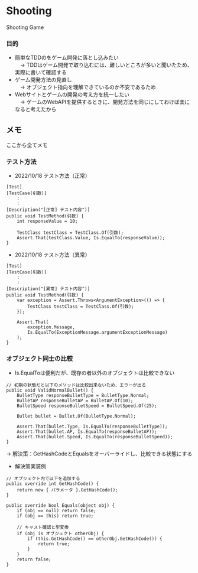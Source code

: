 # Shooting
Shooting Game

### 目的
 * 簡単なTDDのをゲーム開発に落とし込みたい<br>
 　-> TDDはゲーム開発で取り込むには、難しいところが多いと聞いたため、実際に書いて確認する
 * ゲーム開発方法の見直し<br>
 　-> オブジェクト指向を理解できているのか不安であるため
 * Webサイトとゲームの開発の考え方を統一したい<br>
 　-> ゲームのWebAPIを提供するときに、開発方法を同じにしておけば楽になると考えたから

## メモ
ここから全てメモ

### テスト方法

* 2022/10/18 テスト方法（正常）
```
[Test]
[TestCase(引数)]
    :
    :
[Description("[正常] テスト内容")]
public void TestMethod(引数) {
    int responseValue = 10;

    TestClass testClass = TestClass.Of(引数);
    Assert.That(testClass.Value, Is.EqualTo(responseValue));
}
```

* 2022/10/18 テスト方法（異常）
```
[Test]
[TestCase(引数)]
    :
    :
[Description("[異常] テスト内容")]
public void TestMethod(引数) {
    var exception = Assert.Throws<ArgumentException>(() => {
        TestClass testClass = TestClass.Of(引数);
    });

    Assert.That(
        exception.Message,
        Is.EqualTo(ExceptionMessage.argumentExceptionMessage)
    );
}
```

### オブジェクト同士の比較

* Is.EqualToは便利だが、既存の者以外のオブジェクトは比較できない
```
// 初期の状態だと以下のメソッドは比較出来ないため、エラーが出る
public void ValidNormalBullet() {
    BulletType responseBulletType = BulletType.Normal;
    BulletAP responseBulletAP = BulletAP.Of(10);
    BulletSpeed responseBulletSpeed = BulletSpeed.Of(25);

    Bullet bullet = Bullet.Of(BulletType.Normal);

    Assert.That(bullet.Type, Is.EqualTo(responseBulletType));
    Assert.That(bullet.AP, Is.EqualTo(responseBulletAP));
    Assert.That(bullet.Speed, Is.EqualTo(responseBulletSpeed));
}
```
-> 解決策：GetHashCodeとEqualsをオーバーライドし、比較できる状態にする

* 解決策実装例
```
// オブジェクト内で以下を追加する
public override int GetHashCode() {
    return new { パラメータ }.GetHashCode();
}

public override bool Equals(object obj) {
    if (obj == null) return false;
    if (obj == this) return true;

    // キャスト確認と型変換
    if (obj is オブジェクト otherObj) {
        if (this.GetHashCode() == otherObj.GetHashCode()) {
            return true;
        }
    }
    return false;
}
```